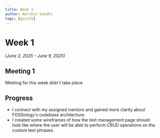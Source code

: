 ```yaml
---
title: Week 1
author: Harshit Gandhi
tags: [gsoc25]
---
```


<!--
SPDX-License-Identifier: CC-BY-SA-4.0

SPDX-FileCopyrightText: 2025 Harshit Gandhi <gandhiharshit716@gmail.com>
-->

# Week 1

_(June 2, 2025 - June 9, 2025)_

## Meeting 1

Meeting for this week didn't take place 

## Progress

- I connect with my assigned mentors and gained more clarity about FOSSology's codebase architecture.
- I created some wireframes of how the text management page should look like where the user will be able to perform CRUD operations on the custom text phrases.